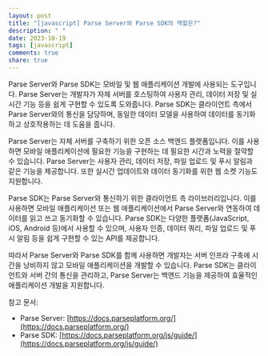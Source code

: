 ```yaml
---
layout: post
title: "[javascript] Parse Server와 Parse SDK의 역할은?"
description: " "
date: 2023-10-19
tags: [javascript]
comments: true
share: true
---
```


Parse Server와 Parse SDK는 모바일 및 웹 애플리케이션 개발에 사용되는 도구입니다. Parse Server는 개발자가 자체 서버를 호스팅하여 사용자 관리, 데이터 저장 및 실시간 기능 등을 쉽게 구현할 수 있도록 도와줍니다. Parse SDK는 클라이언트 측에서 Parse Server와의 통신을 담당하며, 동일한 데이터 모델을 사용하여 데이터를 동기화하고 상호작용하는 데 도움을 줍니다.

Parse Server는 자체 서버를 구축하기 위한 오픈 소스 백엔드 플랫폼입니다. 이를 사용하면 모바일 애플리케이션에 필요한 기능을 구현하는 데 필요한 시간과 노력을 절약할 수 있습니다. Parse Server는 사용자 관리, 데이터 저장, 파일 업로드 및 푸시 알림과 같은 기능을 제공합니다. 또한 실시간 업데이트와 데이터 동기화를 위한 웹 소켓 기능도 지원합니다.

Parse SDK는 Parse Server와 통신하기 위한 클라이언트 측 라이브러리입니다. 이를 사용하면 모바일 애플리케이션 또는 웹 애플리케이션에서 Parse Server와 연동하여 데이터를 읽고 쓰고 동기화할 수 있습니다. Parse SDK는 다양한 플랫폼(JavaScript, iOS, Android 등)에서 사용할 수 있으며, 사용자 인증, 데이터 쿼리, 파일 업로드 및 푸시 알림 등을 쉽게 구현할 수 있는 API를 제공합니다.

따라서 Parse Server와 Parse SDK를 함께 사용하면 개발자는 서버 인프라 구축에 시간을 낭비하지 않고 모바일 애플리케이션을 개발할 수 있습니다. Parse SDK는 클라이언트와 서버 간의 통신을 관리하고, Parse Server는 백엔드 기능을 제공하여 효율적인 애플리케이션 개발을 지원합니다.

참고 문서:
- Parse Server: [https://docs.parseplatform.org/](https://docs.parseplatform.org/)
- Parse SDK: [https://docs.parseplatform.org/js/guide/](https://docs.parseplatform.org/js/guide/)